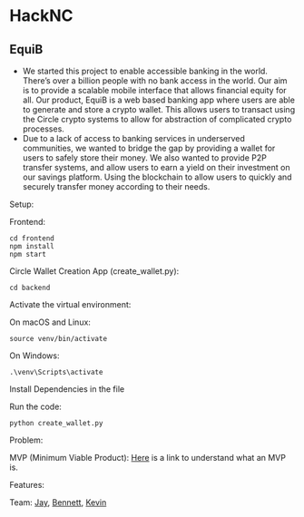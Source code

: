# HackNC

## EquiB
- We started this project to enable accessible banking in the world. There’s over a billion people with no bank access in the world. Our aim is to provide a scalable mobile interface that allows financial equity for all. Our product, EquiB is a web based banking app where users are able to generate and store a crypto wallet. This allows users to transact using the Circle crypto systems to allow for abstraction of complicated crypto processes. 
- Due to a lack of access to banking services in underserved communities, we wanted to bridge the gap by providing a wallet for users to safely store their money. We also wanted to provide P2P transfer systems, and allow users to earn a yield on their investment on our savings platform. Using the blockchain to allow users to quickly and securely transfer money according to their needs.

Setup:

Frontend:
```
cd frontend
npm install
npm start
```

Circle Wallet Creation App (create_wallet.py):
```
cd backend
```
Activate the virtual environment:

On macOS and Linux:
```
source venv/bin/activate
```
On Windows:
```
.\venv\Scripts\activate
```
Install Dependencies in the file

Run the code:
```
python create_wallet.py
```

Problem:

MVP (Minimum Viable Product):
[Here](https://en.wikipedia.org/wiki/Minimum_viable_product) is a link to understand what an MVP is.

Features:

Team: [Jay](https://github.com/jaykomarraju/), [Bennett](https://github.com/bennettzug), [Kevin](https://github.com/bobby-cmd/)
